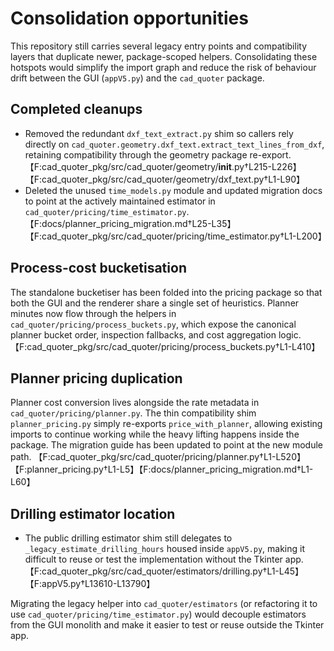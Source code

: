 # Consolidation opportunities

This repository still carries several legacy entry points and compatibility layers that duplicate newer, package-scoped helpers. Consolidating these hotspots would simplify the import graph and reduce the risk of behaviour drift between the GUI (`appV5.py`) and the `cad_quoter` package.

## Completed cleanups

* Removed the redundant `dxf_text_extract.py` shim so callers rely directly on `cad_quoter.geometry.dxf_text.extract_text_lines_from_dxf`, retaining compatibility through the geometry package re-export. 【F:cad_quoter_pkg/src/cad_quoter/geometry/__init__.py†L215-L226】【F:cad_quoter_pkg/src/cad_quoter/geometry/dxf_text.py†L1-L90】
* Deleted the unused `time_models.py` module and updated migration docs to point at the actively maintained estimator in `cad_quoter/pricing/time_estimator.py`. 【F:docs/planner_pricing_migration.md†L25-L35】【F:cad_quoter_pkg/src/cad_quoter/pricing/time_estimator.py†L1-L200】

## Process-cost bucketisation

The standalone bucketiser has been folded into the pricing package so that both the GUI and the renderer share a single set of heuristics. Planner minutes now flow through the helpers in `cad_quoter/pricing/process_buckets.py`, which expose the canonical planner bucket order, inspection fallbacks, and cost aggregation logic. 【F:cad_quoter_pkg/src/cad_quoter/pricing/process_buckets.py†L1-L410】

## Planner pricing duplication

Planner cost conversion lives alongside the rate metadata in `cad_quoter/pricing/planner.py`. The thin compatibility shim `planner_pricing.py` simply re-exports `price_with_planner`, allowing existing imports to continue working while the heavy lifting happens inside the package. The migration guide has been updated to point at the new module path. 【F:cad_quoter_pkg/src/cad_quoter/pricing/planner.py†L1-L520】【F:planner_pricing.py†L1-L5】【F:docs/planner_pricing_migration.md†L1-L60】

## Drilling estimator location

* The public drilling estimator shim still delegates to `_legacy_estimate_drilling_hours` housed inside `appV5.py`, making it difficult to reuse or test the implementation without the Tkinter app. 【F:cad_quoter_pkg/src/cad_quoter/estimators/drilling.py†L1-L45】【F:appV5.py†L13610-L13790】

Migrating the legacy helper into `cad_quoter/estimators` (or refactoring it to use `cad_quoter/pricing/time_estimator.py`) would decouple estimators from the GUI monolith and make it easier to test or reuse outside the Tkinter app.
